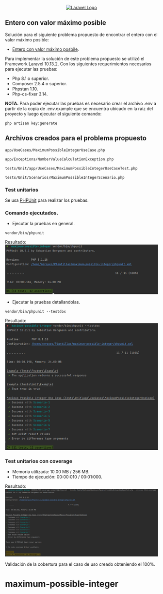 <p align="center"><a href="https://laravel.com" target="_blank"><img src="https://raw.githubusercontent.com/laravel/art/master/logo-lockup/5%20SVG/2%20CMYK/1%20Full%20Color/laravel-logolockup-cmyk-red.svg" width="400" alt="Laravel Logo"></a></p>

## Entero con valor máximo posible

Solución para el siguiente problema propuesto de encontrar el entero con el valor máximo posible:

- [Entero con valor máximo posbile](https://codeforces.com/problemset/problem/1374/A).

Para implementar la solución de este problema propuesto se utilizó el Framework Laravel 10.13.2. Con los siguientes requerimientos necesarios para ejecutar las pruebas:

- Php 8.1 o superior.
- Composer 2.5.4 o superior.
- Phpstan 1.10.
- Php-cs-fixer 3.14.

__NOTA.__ Para poder ejecutar las pruebas es necesario crear el archivo .env a partir de la copia de .env.example que se encuentra ubicado en la raiz del proyecto y luego ejecutar el siguiente comando:

```
php artisan key:generate
```

## Archivos creados para el problema propuesto

```text
app/UseCases/MaximumPossibleIntegerUseCase.php
```

```text
app/Exceptions/NumberValueCalculationException.php
```

```text
tests/Unit/app/UseCases/MaximumPossibleIntegerUseCaseTest.php
```

```text
tests/Unit/Scenarios/MaximumPossibleIntegerScenario.php
```

### Test unitarios

Se usa [PHPUnit](https://docs.phpunit.de/en/9.6/) para realizar los pruebas.

### Comando ejecutados.

- Ejecutar la pruebas en general.
```text
vendor/bin/phpunit
```
Resultado:
![Input-Output](storage/documentation/image/test-unit-general.png)


- Ejecutar la pruebas detallandolas.
```text
vendor/bin/phpunit --testdox
```

Resultado:
![Input-Output](storage/documentation/image/test-unit-details.png)


### Test unitarios con coverage

* Memoria utilizada: 10.00 MB / 256 MB.
* Tiempo de ejecución: 00:00:010 / 00:01:000.

Resultado:
![Input-Output](storage/documentation/image/coverage.png)

Validación de la cobertura para el caso de uso creado obteniendo el 100%.
# maximum-possible-integer
